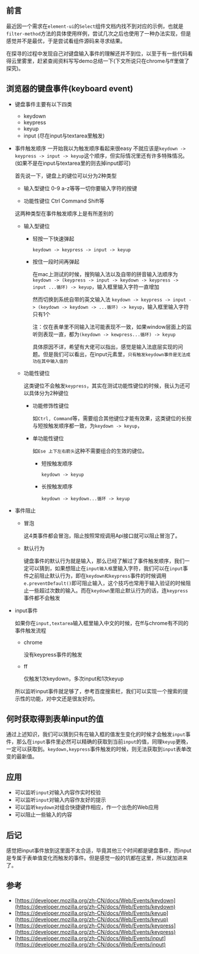 ##  前言
最近因一个需求在```element-ui```的```Select```组件文档内找不到对应的示例，也就是```filter-method```方法的具体使用样例，尝试几次之后也使用了一种办法实现，但是感觉并不是最优，于是尝试看组件源码来寻求结果。

在探寻的过程中发现自己对键盘输入事件的理解还并不到位，以至于有一些代码看得云里雾里，赶紧查阅资料写写demo总结一下(下文所说只在chrome与ff里做了探究)。

## 浏览器的键盘事件(keyboard event)

  - 键盘事件主要有以下四类
    
    - keydown 
    - keypress
    - keyup
    - input (尽在input与textarea里触发)

  - 事件触发顺序
    一开始我以为触发顺序看起来很easy 不就应该是```keydown -> keypress -> input -> keyup```这个顺序，但实际情况里还有许多特殊情况。(如果不是在input与textarea里的则去掉input即可)

    首先说一下，键盘上的键位可以分为2种类型
      
      - 输入型键位 0-9 a-z等等一切你要输入字符的按键

      - 功能性键位 Ctrl Command Shift等
    
    这两种类型在事件触发顺序上是有所差别的

      - 输入型键位

        - 轻按一下快速弹起

          ```keydown -> keypress -> input -> keyup```

        - 按住一段时间再弹起

          在mac上测试的时候，搜狗输入法以及自带的拼音输入法顺序为 ```keydown -> (keypress -> input -> keydown -> keypress -> input ...循环) -> keyup```，输入框里输入字符一直增加

          然而切换到系统自带的英文输入法 ```keydown -> keypress -> input -> (keydown -> keydown -> ...循环) -> keyup```，输入框里输入字符只有1个

          注：仅在表单里不同输入法可能表现不一致，如果window层面上的监听则表现一直，都为```(keydown -> kewpress...循环) -> keyup```

          具体原因不详，希望有大佬可以指出，感觉是输入法底层实现的问题。但是我们可以看出，在input元素里，```只有触发keydown事件是无法成功在其中输入值的```

      - 功能性键位

        这类键位不会触发```keypress```，其实在测试功能性键位的时候，我认为还可以具体分为2种键位

        - 功能修饰性键位

          如```Ctrl, Command```等，需要组合其他键位才能有效果，这类键位的长按与短按触发顺序都一致，为```keydown -> keyup```，

        - 单功能性键位

          如```Ese 上下左右箭头```这种不需要组合的生效的键位。

          - 短按触发顺序

            ```keydown -> keyup```

          - 长按触发顺序

            ```keydown -> keydown...循环 -> keyup``` 
    
  - 事件阻止

    - 冒泡

      这4类事件都会冒泡，阻止按照常规调用Api接口就可以阻止冒泡了。

    - 默认行为

      键盘事件的默认行为就是输入，那么已经了解过了事件触发顺序，我们一定可以猜到，如果想阻止在```input输入框```里输入字符，我们可以在```input```事件之前阻止默认行为，即在```keydown和keypress```事件的时候调用```e.preventDefault()```即可阻止输入，这个技巧也常用于输入验证的时候阻止一些超过次数的输入。而在```keydown```里阻止默认行为的话，连```keypress```事件都不会触发

  - input事件

    如果你在```input,textarea```输入框里输入中文的时候，在ff与chrome有不同的事件触发流程

    - chrome

      没有keypress事件的触发

    - ff

      仅触发1次keydown，多次input和1次keyup

    所以监听input事件就足够了，参考百度搜索栏，我们可以实现一个搜索的提示性的功能，对中文还是很友好的。

  ## 何时获取得到表单input的值
  通过上述知识，我们可以猜到只有在输入框的值发生变化的时候才会触发```input```事件，那么在```input```事件里必然可以精确的获取到当前```input```的值，同理```keyup```更晚，一定可以获取到。```keydown,keypress```事件触发的时候，则无法获取到```input```表单改变的最新值。

  ##  应用

  - 可以监听```input```对输入内容作实时校验
  - 可以监听```input```对输入内容作友好的提示
  - 可以监听```keydown```对组合快捷键作相应，作一个出色的Web应用
  - 可以阻止一些输入的内容
  
  ##  后记

  感觉把input事件放到这里面不太合适，毕竟其他三个时间都是键盘事件，而input是专属于表单值变化而触发的事件。但是感觉一般的坑都在这里，所以就加进来了。
  
  ## 参考

  - [https://developer.mozilla.org/zh-CN/docs/Web/Events/keydown](https://developer.mozilla.org/zh-CN/docs/Web/Events/keydown) 
  - [https://developer.mozilla.org/zh-CN/docs/Web/Events/keyup](https://developer.mozilla.org/zh-CN/docs/Web/Events/keyup)
  - [https://developer.mozilla.org/zh-CN/docs/Web/Events/keypress](https://developer.mozilla.org/zh-CN/docs/Web/Events/keypress)
  - [https://developer.mozilla.org/zh-CN/docs/Web/Events/input](https://developer.mozilla.org/zh-CN/docs/Web/Events/input)